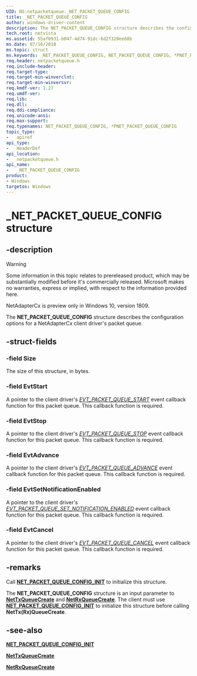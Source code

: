 ```yaml
---
UID: NS:netpacketqueue._NET_PACKET_QUEUE_CONFIG
title: _NET_PACKET_QUEUE_CONFIG
author: windows-driver-content
description: The NET_PACKET_QUEUE_CONFIG structure describes the configuration options for a NetAdapterCx client driver's packet queue.
tech.root: netvista
ms.assetid: 55af0931-b047-4d74-91dc-6d2f320ee68b
ms.date: 07/16/2018
ms.topic: struct
ms.keywords: _NET_PACKET_QUEUE_CONFIG, NET_PACKET_QUEUE_CONFIG, *PNET_PACKET_QUEUE_CONFIG, 
req.header: netpacketqueue.h
req.include-header:
req.target-type:
req.target-min-winverclnt:
req.target-min-winversvr:
req.kmdf-ver: 1.27
req.umdf-ver:
req.lib:
req.dll:
req.ddi-compliance:
req.unicode-ansi:
req.max-support:
req.typenames: NET_PACKET_QUEUE_CONFIG, *PNET_PACKET_QUEUE_CONFIG
topic_type: 
-	apiref
api_type: 
-	HeaderDef
api_location: 
-	netpacketqueue.h
api_name: 
-	_NET_PACKET_QUEUE_CONFIG
product:
- Windows
targetos: Windows
---
```


# _NET_PACKET_QUEUE_CONFIG structure

## -description

> [!WARNING]
> Some information in this topic relates to prereleased product, which may be substantially modified before it's commercially released. Microsoft makes no warranties, express or implied, with respect to the information provided here.
>
> NetAdapterCx is preview only in Windows 10, version 1809.

The **NET_PACKET_QUEUE_CONFIG** structure describes the configuration options for a NetAdapterCx client driver's packet queue.

## -struct-fields

### -field Size

The size of this structure, in bytes.
 
### -field EvtStart

A pointer to the client driver's [*EVT_PACKET_QUEUE_START*](nc-netpacketqueue-evt_packet_queue_start.md) event callback function for this packet queue. This callback function is required.
 
### -field EvtStop

A pointer to the client driver's [*EVT_PACKET_QUEUE_STOP*](nc-netpacketqueue-evt_packet_queue_stop.md) event callback function for this packet queue. This callback function is required.
 
### -field EvtAdvance

A pointer to the client driver's [*EVT_PACKET_QUEUE_ADVANCE*](nc-netpacketqueue-evt_packet_queue_advance.md) event callback function for this packet queue. This callback function is required.
 
### -field EvtSetNotificationEnabled

A pointer to the client driver's [*EVT_PACKET_QUEUE_SET_NOTIFICATION_ENABLED*](nc-netpacketqueue-evt_packet_queue_set_notification_enabled.md) event callback function for this packet queue. This callback function is required.
 
### -field EvtCancel

A pointer to the client driver's [*EVT_PACKET_QUEUE_CANCEL*](nc-netpacketqueue-evt_packet_queue_cancel.md) event callback function for this packet queue. This callback function is required.

## -remarks

Call [**NET_PACKET_QUEUE_CONFIG_INIT**](nf-netpacketqueue-net_packet_queue_config_init.md) to initialize this structure.

The **NET_PACKET_QUEUE_CONFIG** structure is an input parameter to [**NetTxQueueCreate**](../nettxqueue/nf-nettxqueue-nettxqueuecreate.md) and [**NetRxQueueCreate**](../netrxqueue/nf-netrxqueue-netrxqueuecreate.md). The client must use [**NET_PACKET_QUEUE_CONFIG_INIT**](nf-netpacketqueue-net_packet_queue_config_init.md) to initialize this structure before calling **NetTx(Rx)QueueCreate**.

## -see-also

[**NET_PACKET_QUEUE_CONFIG_INIT**](nf-netpacketqueue-net_packet_queue_config_init.md)

[**NetTxQueueCreate**](../nettxqueue/nf-nettxqueue-nettxqueuecreate.md)

[**NetRxQueueCreate**](../netrxqueue/nf-netrxqueue-netrxqueuecreate.md)
